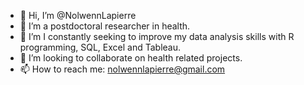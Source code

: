 - 👋 Hi, I’m @NolwennLapierre
- 👀 I’m a postdoctoral researcher in health.
- 🌱 I’m I constantly seeking to improve my data analysis skills with R programming, SQL, Excel and Tableau.
- 💞️ I’m looking to collaborate on health related projects.
- 📫 How to reach me: nolwennlapierre@gmail.com

<!---
NolwennLapierre/NolwennLapierre is a ✨ special ✨ repository because its `README.md` (this file) appears on your GitHub profile.
You can click the Preview link to take a look at your changes.
--->

